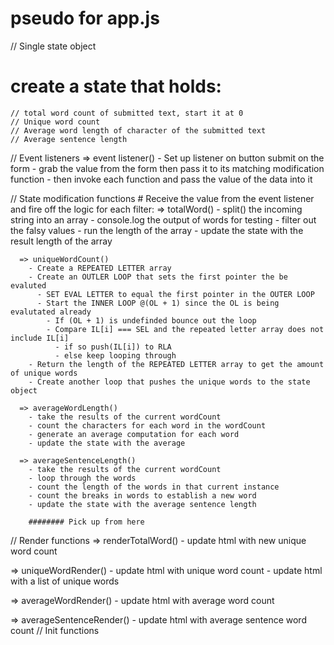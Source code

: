 # pseudo for app.js
// Single state object
  # create a state that holds:
    // total word count of submitted text, start it at 0
    // Unique word count
    // Average word length of character of the submitted text
    // Average sentence length

// Event listeners
    => event listener()
      - Set up listener on button submit on the form
      - grab the value from the form then pass it to its matching modification function
      - then invoke each function and pass the value of the data into it

// State modification functions
    # Receive the value from the event listener and fire off the logic for each filter:
      => totalWord()
        - split() the incoming string into an array
        - console.log the output of words for testing
        - filter out the falsy values
        - run the length of the array 
        - update the state with the result length of the array

      => uniqueWordCount()
        - Create a REPEATED LETTER array
        - Create an OUTLER LOOP that sets the first pointer the be evaluted
          - SET EVAL LETTER to equal the first pointer in the OUTER LOOP
          - Start the INNER LOOP @(OL + 1) since the OL is being evalutated already
            - If (OL + 1) is undefinded bounce out the loop
            - Compare IL[i] === SEL and the repeated letter array does not include IL[i]
              - if so push(IL[i]) to RLA
              - else keep looping through
        - Return the length of the REPEATED LETTER array to get the amount of unique words
        - Create another loop that pushes the unique words to the state object  

      => averageWordLength()
        - take the results of the current wordCount
        - count the characters for each word in the wordCount
        - generate an average computation for each word
        - update the state with the average

      => averageSentenceLength()
        - take the results of the current wordCount
        - loop through the words
        - count the length of the words in that current instance
        - count the breaks in words to establish a new word
        - update the state with the average sentence length

        ######## Pick up from here

// Render functions
  => renderTotalWord()
    - update html with new unique word count

  => uniqueWordRender()
    - update html with unique word count
    - update html with a list of unique words

  => averageWordRender()
    - update html with average word count

  => averageSentenceRender()
    - update html with average  sentence word count
// Init functions
  #
